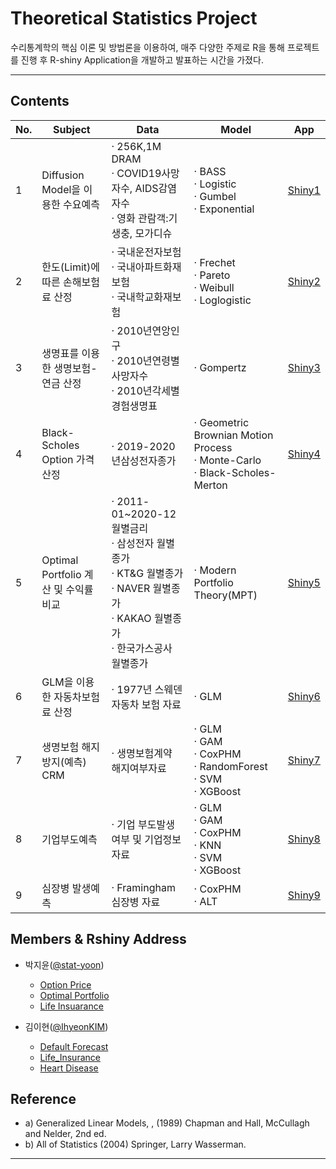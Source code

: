 # Theoretical Statistics Project 

수리통계학의 핵심 이론 및 방법론을 이용하여, 매주 다양한 주제로 R을 통해 프로젝트를 진행 후 R-shiny Application을 개발하고 발표하는 시간을 가졌다. 

***


## Contents


 No. | Subject | Data | Model | App |
| ------ | -- | -- |-----|------|
|  1 | Diffusion Model을 이용한 수요예측 |· 256K,1M DRAM<br>· COVID19사망자수, AIDS감염자수<br>· 영화 관람객:기생충, 모가디슈 | · BASS<br>· Logistic<br>· Gumbel<br>· Exponential | [Shiny1](https://ewhastat.shinyapps.io/demand_forecast/) |
| 2 | 한도(Limit)에 따른 손해보험료 산정 |· 국내운전자보험<br>· 국내아파트화재보험<br>· 국내학교화재보험 |· Frechet<br>· Pareto<br>· Weibull<br>· Loglogistic |  [Shiny2](https://ewhastat.shinyapps.io/nonlife_insurance)|
|  3 | 생명표를 이용한 생명보험-연금 산정  |· 2010년연앙인구<br>· 2010년연령별사망자수<br>· 2010년각세별경험생명표 | · Gompertz | [Shiny3](https://ewhastat.shinyapps.io/life_insurance/) |
|  4 | Black-Scholes Option 가격 산정 | · 2019-2020년삼성전자종가 |· Geometric Brownian Motion Process<br>· Monte-Carlo<br>· Black-Scholes-Merton | [Shiny4]( https://2hyeon.shinyapps.io/asian_option_price/) |
|  5 | Optimal Portfolio 계산 및 수익률 비교  |· 2011-01~2020-12 월별금리<br>· 삼성전자 월별종가<br>· KT&G 월별종가<br>· NAVER 월별종가<br>· KAKAO 월별종가<br>· 한국가스공사 월별종가 |· Modern Portfolio Theory(MPT)| [Shiny5](https://soohyeonlee.shinyapps.io/Optimal_Portfoliio/?_ga=2.54491947.2032026875.1633944412-1419575806.1633341072) |
|  6 | GLM을 이용한 자동차보험료 산정 | · 1977년 스웨덴 자동차 보험 자료 | · GLM | [Shiny6](https://2hyeon.shinyapps.io/Car_Insurance/?_ga=2.231842646.890041282.1646883062-891940177.1646883062) |
|  7 | 생명보험 해지방지(예측) CRM | · 생명보험계약 해지여부자료 | · GLM<br>· GAM<br>· CoxPHM<br>· RandomForest<br>· SVM<br>· XGBoost | [Shiny7](https://ewhastat.shinyapps.io/insurance_cancel/) |
| 8 | 기업부도예측 | · 기업 부도발생 여부 및 기업정보 자료 | · GLM<br>· GAM<br>· CoxPHM<br>· KNN<br>· SVM<br>· XGBoost  | [Shiny8](https://ewhastat.shinyapps.io/bankruptcy/) |
|  9 | 심장병 발생예측 | · Framingham 심장병 자료 | · CoxPHM<br>· ALT | [Shiny9](https://soohyeonlee.shinyapps.io/Heart_Disease/) |




## Members & Rshiny Address
* 박지윤([@stat-yoon](https://github.com/stat-yoon))
  * [Option Price](https://stat-jyp.shinyapps.io/option_price/)
  * [Optimal Portfolio](https://stat-jyp.shinyapps.io/project_portfolio/)
  * [Life Insuarance](https://stat-jyp.shinyapps.io/life_insuarance/)

* 김이현([@IhyeonKIM](https://github.com/IhyeonKIM))
  * [Default Forecast](https://2hyeon.shinyapps.io/bankruptcy)
  * [Life_Insurance](https://2hyeon.shinyapps.io/insuarance/)
  * [Heart Disease](https://2hyeon.shinyapps.io/heart_disease)


## Reference

* a)  Generalized Linear Models, , (1989) Chapman and Hall, McCullagh and Nelder,  2nd ed.
* b)  All of Statistics (2004) Springer, Larry Wasserman.


***



